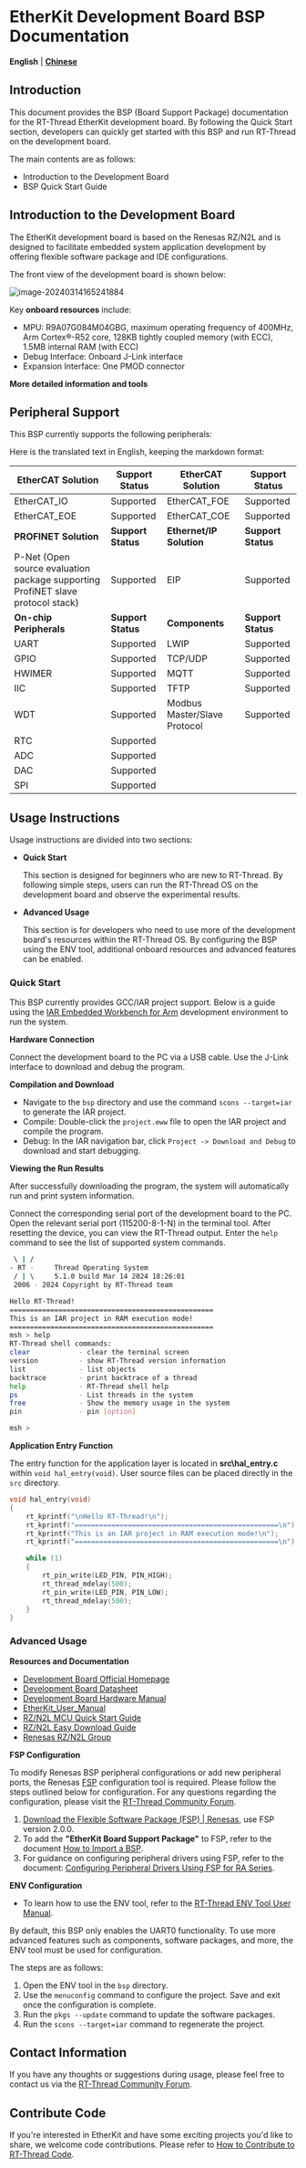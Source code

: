 # EtherKit Development Board BSP Documentation

**English** | **[Chinese](./README_zh.md)**

## Introduction

This document provides the BSP (Board Support Package) documentation for the RT-Thread EtherKit development board. By following the Quick Start section, developers can quickly get started with this BSP and run RT-Thread on the development board.

The main contents are as follows:

- Introduction to the Development Board
- BSP Quick Start Guide

## Introduction to the Development Board

The EtherKit development board is based on the Renesas RZ/N2L and is designed to facilitate embedded system application development by offering flexible software package and IDE configurations.

The front view of the development board is shown below:

![image-20240314165241884](figures/big.png)

Key **onboard resources** include:

- MPU: R9A07G084M04GBG, maximum operating frequency of 400MHz, Arm Cortex®-R52 core, 128KB tightly coupled memory (with ECC), 1.5MB internal RAM (with ECC)
- Debug Interface: Onboard J-Link interface
- Expansion Interface: One PMOD connector

**More detailed information and tools**

## Peripheral Support

This BSP currently supports the following peripherals:

Here is the translated text in English, keeping the markdown format:

| **EtherCAT Solution** | **Support Status** | **EtherCAT Solution** | **Support Status** |
| --------------------- | ------------------ | --------------------- | ------------------ |
| EtherCAT_IO           | Supported          | EtherCAT_FOE          | Supported          |
| EtherCAT_EOE          | Supported          | EtherCAT_COE          | Supported          |
| **PROFINET Solution** | **Support Status** | **Ethernet/IP Solution** | **Support Status** |
| P-Net (Open source evaluation package supporting ProfiNET slave protocol stack) | Supported | EIP | Supported |
| **On-chip Peripherals** | **Support Status** | **Components**        | **Support Status** |
| UART                  | Supported          | LWIP                  | Supported          |
| GPIO                  | Supported          | TCP/UDP               | Supported          |
| HWIMER                | Supported          | MQTT                  | Supported          |
| IIC                   | Supported          | TFTP                  | Supported          |
| WDT                   | Supported          | Modbus Master/Slave Protocol | Supported |
| RTC                   | Supported          |                       |                    |
| ADC                   | Supported          |                       |                    |
| DAC                   | Supported          |                       |                    |
| SPI                   | Supported          |                       |                    |


## Usage Instructions

Usage instructions are divided into two sections:

- **Quick Start**

  This section is designed for beginners who are new to RT-Thread. By following simple steps, users can run the RT-Thread OS on the development board and observe the experimental results.

- **Advanced Usage**

  This section is for developers who need to use more of the development board's resources within the RT-Thread OS. By configuring the BSP using the ENV tool, additional onboard resources and advanced features can be enabled.

### Quick Start

This BSP currently provides GCC/IAR project support. Below is a guide using the [IAR Embedded Workbench for Arm](https://www.iar.com/products/architectures/arm/iar-embedded-workbench-for-arm/) development environment to run the system.

**Hardware Connection**

Connect the development board to the PC via a USB cable. Use the J-Link interface to download and debug the program.

**Compilation and Download**

- Navigate to the `bsp` directory and use the command `scons --target=iar` to generate the IAR project.
- Compile: Double-click the `project.eww` file to open the IAR project and compile the program.
- Debug: In the IAR navigation bar, click `Project -> Download and Debug` to download and start debugging.

**Viewing the Run Results**

After successfully downloading the program, the system will automatically run and print system information.

Connect the corresponding serial port of the development board to the PC. Open the relevant serial port (115200-8-1-N) in the terminal tool. After resetting the device, you can view the RT-Thread output. Enter the `help` command to see the list of supported system commands.

```bash
 \ | /  
- RT -     Thread Operating System  
 / | \     5.1.0 build Mar 14 2024 18:26:01  
 2006 - 2024 Copyright by RT-Thread team  

Hello RT-Thread!  
==================================================  
This is an IAR project in RAM execution mode!  
==================================================  
msh > help  
RT-Thread shell commands:  
clear            - clear the terminal screen  
version          - show RT-Thread version information  
list             - list objects  
backtrace        - print backtrace of a thread  
help             - RT-Thread shell help  
ps               - List threads in the system  
free             - Show the memory usage in the system  
pin              - pin [option]  

msh >
```

**Application Entry Function**

The entry function for the application layer is located in **src\hal_entry.c** within `void hal_entry(void)`. User source files can be placed directly in the `src` directory.

```c
void hal_entry(void)
{
    rt_kprintf("\nHello RT-Thread!\n");
    rt_kprintf("==================================================\n");
    rt_kprintf("This is an IAR project in RAM execution mode!\n");
    rt_kprintf("==================================================\n");

    while (1)
    {
        rt_pin_write(LED_PIN, PIN_HIGH);
        rt_thread_mdelay(500);
        rt_pin_write(LED_PIN, PIN_LOW);
        rt_thread_mdelay(500);
    }
}
```

### Advanced Usage

**Resources and Documentation**

- [Development Board Official Homepage](https://www.renesas.cn/zh/products/microcontrollers-microprocessors/rz-mpus/rzn2l-integrated-tsn-compliant-3-port-gigabit-ethernet-switch-enables-various-industrial-applications)
- [Development Board Datasheet](https://www.renesas.cn/zh/document/dst/rzn2l-group-datasheet?r=1622651)
- [Development Board Hardware Manual](https://www.renesas.cn/zh/document/mah/rzn2l-group-users-manual-hardware?r=1622651)
- [EtherKit_User_Manual](https://github.com/RT-Thread-Studio/sdk-bsp-rzn2l-etherkit/blob/master/docs/EtherKit_User_Manual.pdf)
- [RZ/N2L MCU Quick Start Guide](https://www.renesas.cn/zh/document/apn/rzt2-rzn2-device-setup-guide-flash-boot-application-note?r=1622651)
- [RZ/N2L Easy Download Guide](https://www.renesas.cn/zh/document/gde/rzn2l-easy-download-guide?r=1622651)
- [Renesas RZ/N2L Group](https://www.renesas.cn/zh/document/fly/renesas-rzn2l-group?r=1622651)

**FSP Configuration**

To modify Renesas BSP peripheral configurations or add new peripheral ports, the Renesas [FSP](https://www2.renesas.cn/jp/zh/software-tool/flexible-software-package-fsp#document) configuration tool is required. Please follow the steps outlined below for configuration. For any questions regarding the configuration, please visit the [RT-Thread Community Forum](https://club.rt-thread.org/).

1. [Download the Flexible Software Package (FSP) | Renesas](https://github.com/renesas/rzn-fsp/releases/download/v2.0.0/setup_rznfsp_v2_0_0_rzsc_v2024-01.1.exe), use FSP version 2.0.0.
2. To add the **"EtherKit Board Support Package"** to FSP, refer to the document [How to Import a BSP](https://www2.renesas.cn/document/ppt/1527171?language=zh&r=1527191).
3. For guidance on configuring peripheral drivers using FSP, refer to the document: [Configuring Peripheral Drivers Using FSP for RA Series](https://www.rt-thread.org/document/site/#/rt-thread-version/rt-thread-standard/tutorial/make-bsp/renesas-ra/RA-series-using-FSP-configure-peripheral-drivers?id=ra-series-using-fsp-configure-peripheral-drivers).

**ENV Configuration**

- To learn how to use the ENV tool, refer to the [RT-Thread ENV Tool User Manual](https://www.rt-thread.org/document/site/#/development-tools/env/env).

By default, this BSP only enables the UART0 functionality. To use more advanced features such as components, software packages, and more, the ENV tool must be used for configuration.

The steps are as follows:
1. Open the ENV tool in the `bsp` directory.
2. Use the `menuconfig` command to configure the project. Save and exit once the configuration is complete.
3. Run the `pkgs --update` command to update the software packages.
4. Run the `scons --target=iar` command to regenerate the project.

## Contact Information

If you have any thoughts or suggestions during usage, please feel free to contact us via the [RT-Thread Community Forum](https://club.rt-thread.org/).

## Contribute Code

If you're interested in EtherKit and have some exciting projects you'd like to share, we welcome code contributions. Please refer to [How to Contribute to RT-Thread Code](https://www.rt-thread.org/document/site/#/rt-thread-version/rt-thread-standard/development-guide/github/github).
